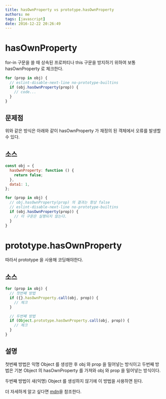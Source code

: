 ```yaml
---
title: hasOwnProperty vs prototype.hasOwnProperty
authors: me
tags: [javascript]
date: 2016-12-22 20:26:49
---
```


# hasOwnProperty

for-in 구문을 쓸 때 상속된 프로퍼티나 this 구문을 방지하기 위하여 보통 hasOwnProperty 로 체크한다.

```javascript
for (prop in obj) {
  // eslint-disable-next-line no-prototype-builtins
  if (obj.hasOwnProperty(prop)) {
    // code...
  }
}
```

## 문제점

위와 같은 방식은 아래와 같이 hasOwnProperty 가 재정의 된 객체에서 오류를 발생할 수 있다.

## 소스

```js
const obj = {
  hasOwnProperty: function () {
    return false;
  },
  data1: 1,
};

for (prop in obj) {
  // obj.hasOwnProperty(prop) 의 결과는 항상 false
  // eslint-disable-next-line no-prototype-builtins
  if (obj.hasOwnProperty(prop)) {
    // 이 구문은 실행되지 않는다.
  }
}
```

# prototype.hasOwnProperty

따라서 prototype 을 사용해 코딩해야한다.

## 소스

```js
for (prop in obj) {
  // 첫번째 방법
  if ({}.hasOwnProperty.call(obj, prop)) {
    // 체크
  }

  // 두번째 방법
  if (Object.prototype.hasOwnProperty.call(obj, prop)) {
    // 체크
  }
}
```

## 설명

첫번째 방법은 익명 Object 를 생성한 후 obj 와 prop 을 밀어넣는 방식이고
두번째 방법은 기본 Object 의 hasOwnProperty 를 가져와 obj 와 prop 을 밀어넣는 방식이다.

두번째 방법이 새(익명) Object 를 생성하지 않기에 이 방법을 사용하면 된다.

더 자세하게 알고 싶다면 [mdn](https://developer.mozilla.org/en/docs/Web/JavaScript/Reference/Global_Objects/Object/hasOwnProperty)을 참조한다.
